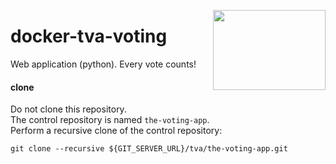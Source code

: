 <img src="http://45.media.tumblr.com/671ce83e1a01ea3884f06fd5369f67ce/tumblr_n8k7rpu8iR1qc81uio1_1280.gif"
  align="right" border="0" width="180" height="128" />

# docker-tva-voting

Web application (python). Every vote counts!

#### clone

Do not clone this repository.  
The control repository is named `the-voting-app`.  
Perform a recursive clone of the control repository:

```
git clone --recursive ${GIT_SERVER_URL}/tva/the-voting-app.git
```
